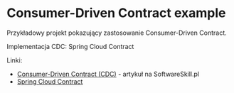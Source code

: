 # Consumer-Driven Contract example

Przykładowy projekt pokazujący zastosowanie Consumer-Driven Contract.

Implementacja CDC: Spring Cloud Contract 

Linki:

* [Consumer-Driven Contract (CDC)](https://softwareskill.pl/consumer-driven-contract) - artykuł na SoftwareSkill.pl
* [Spring Cloud Contract](https://spring.io/projects/spring-cloud-contract)

